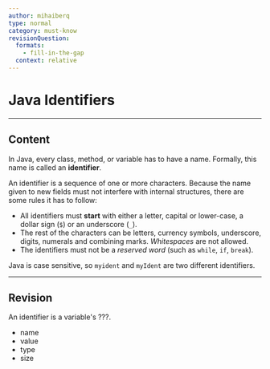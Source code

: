```yaml
---
author: mihaiberq
type: normal
category: must-know
revisionQuestion:
  formats:
    - fill-in-the-gap
  context: relative
---
```


# Java Identifiers


---

## Content

In Java, every class, method, or variable has to have a name. Formally, this name is called an **identifier**.

An identifier is a sequence of one or more characters. Because the name given to new fields must not interfere with internal structures, there are some rules it has to follow:

- All identifiers must **start** with either a letter, capital or lower-case, a dollar sign (`$`) or an underscore (`_`).
- The rest of the characters can be letters, currency symbols, underscore, digits, numerals and combining marks. *Whitespaces* are not allowed.
- The identifiers must not be a *reserved word* (such as `while`, `if`, `break`).

Java is case sensitive, so `myident` and `myIdent` are two different identifiers.


---

## Revision

An identifier is a variable's ???.

- name
- value
- type
- size
